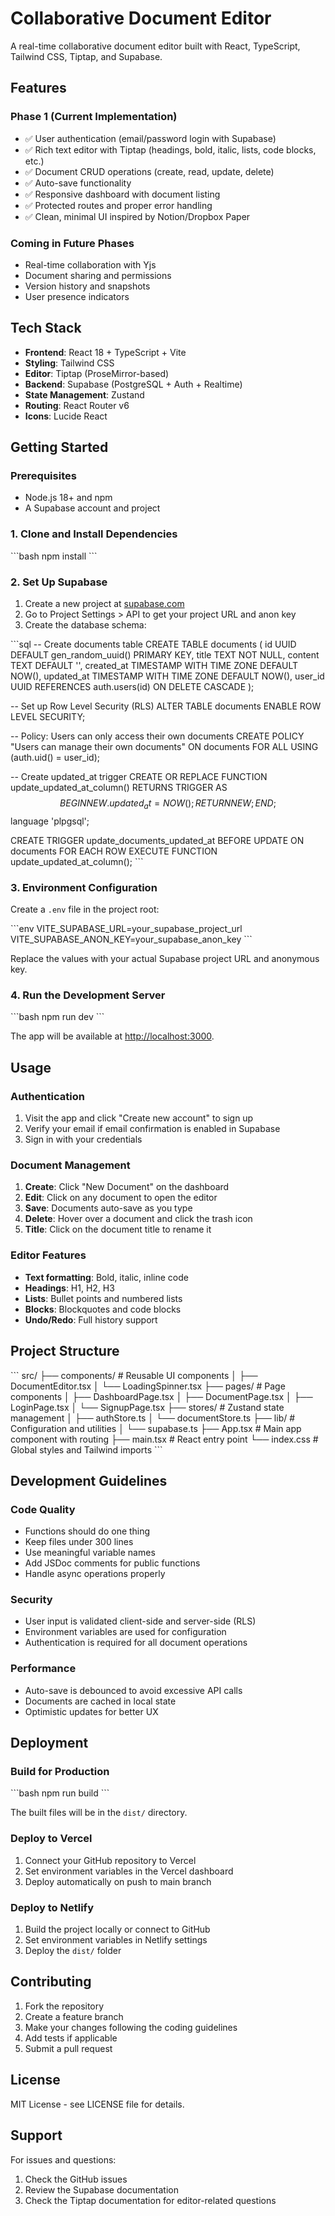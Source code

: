 # Collaborative Document Editor

A real-time collaborative document editor built with React, TypeScript, Tailwind CSS, Tiptap, and Supabase.

## Features

### Phase 1 (Current Implementation)
- ✅ User authentication (email/password login with Supabase)
- ✅ Rich text editor with Tiptap (headings, bold, italic, lists, code blocks, etc.)
- ✅ Document CRUD operations (create, read, update, delete)
- ✅ Auto-save functionality
- ✅ Responsive dashboard with document listing
- ✅ Protected routes and proper error handling
- ✅ Clean, minimal UI inspired by Notion/Dropbox Paper

### Coming in Future Phases
- Real-time collaboration with Yjs
- Document sharing and permissions
- Version history and snapshots
- User presence indicators

## Tech Stack

- **Frontend**: React 18 + TypeScript + Vite
- **Styling**: Tailwind CSS
- **Editor**: Tiptap (ProseMirror-based)
- **Backend**: Supabase (PostgreSQL + Auth + Realtime)
- **State Management**: Zustand
- **Routing**: React Router v6
- **Icons**: Lucide React

## Getting Started

### Prerequisites

- Node.js 18+ and npm
- A Supabase account and project

### 1. Clone and Install Dependencies

\`\`\`bash
npm install
\`\`\`

### 2. Set Up Supabase

1. Create a new project at [supabase.com](https://supabase.com)
2. Go to Project Settings > API to get your project URL and anon key
3. Create the database schema:

\`\`\`sql
-- Create documents table
CREATE TABLE documents (
  id UUID DEFAULT gen_random_uuid() PRIMARY KEY,
  title TEXT NOT NULL,
  content TEXT DEFAULT '',
  created_at TIMESTAMP WITH TIME ZONE DEFAULT NOW(),
  updated_at TIMESTAMP WITH TIME ZONE DEFAULT NOW(),
  user_id UUID REFERENCES auth.users(id) ON DELETE CASCADE
);

-- Set up Row Level Security (RLS)
ALTER TABLE documents ENABLE ROW LEVEL SECURITY;

-- Policy: Users can only access their own documents
CREATE POLICY "Users can manage their own documents" ON documents
  FOR ALL USING (auth.uid() = user_id);

-- Create updated_at trigger
CREATE OR REPLACE FUNCTION update_updated_at_column()
RETURNS TRIGGER AS $$
BEGIN
  NEW.updated_at = NOW();
  RETURN NEW;
END;
$$ language 'plpgsql';

CREATE TRIGGER update_documents_updated_at 
  BEFORE UPDATE ON documents 
  FOR EACH ROW 
  EXECUTE FUNCTION update_updated_at_column();
\`\`\`

### 3. Environment Configuration

Create a `.env` file in the project root:

\`\`\`env
VITE_SUPABASE_URL=your_supabase_project_url
VITE_SUPABASE_ANON_KEY=your_supabase_anon_key
\`\`\`

Replace the values with your actual Supabase project URL and anonymous key.

### 4. Run the Development Server

\`\`\`bash
npm run dev
\`\`\`

The app will be available at [http://localhost:3000](http://localhost:3000).

## Usage

### Authentication
1. Visit the app and click "Create new account" to sign up
2. Verify your email if email confirmation is enabled in Supabase
3. Sign in with your credentials

### Document Management
1. **Create**: Click "New Document" on the dashboard
2. **Edit**: Click on any document to open the editor
3. **Save**: Documents auto-save as you type
4. **Delete**: Hover over a document and click the trash icon
5. **Title**: Click on the document title to rename it

### Editor Features
- **Text formatting**: Bold, italic, inline code
- **Headings**: H1, H2, H3
- **Lists**: Bullet points and numbered lists
- **Blocks**: Blockquotes and code blocks
- **Undo/Redo**: Full history support

## Project Structure

\`\`\`
src/
├── components/          # Reusable UI components
│   ├── DocumentEditor.tsx
│   └── LoadingSpinner.tsx
├── pages/               # Page components
│   ├── DashboardPage.tsx
│   ├── DocumentPage.tsx
│   ├── LoginPage.tsx
│   └── SignupPage.tsx
├── stores/              # Zustand state management
│   ├── authStore.ts
│   └── documentStore.ts
├── lib/                 # Configuration and utilities
│   └── supabase.ts
├── App.tsx              # Main app component with routing
├── main.tsx             # React entry point
└── index.css            # Global styles and Tailwind imports
\`\`\`

## Development Guidelines

### Code Quality
- Functions should do one thing
- Keep files under 300 lines
- Use meaningful variable names
- Add JSDoc comments for public functions
- Handle async operations properly

### Security
- User input is validated client-side and server-side (RLS)
- Environment variables are used for configuration
- Authentication is required for all document operations

### Performance
- Auto-save is debounced to avoid excessive API calls
- Documents are cached in local state
- Optimistic updates for better UX

## Deployment

### Build for Production

\`\`\`bash
npm run build
\`\`\`

The built files will be in the `dist/` directory.

### Deploy to Vercel

1. Connect your GitHub repository to Vercel
2. Set environment variables in the Vercel dashboard
3. Deploy automatically on push to main branch

### Deploy to Netlify

1. Build the project locally or connect to GitHub
2. Set environment variables in Netlify settings
3. Deploy the `dist/` folder

## Contributing

1. Fork the repository
2. Create a feature branch
3. Make your changes following the coding guidelines
4. Add tests if applicable
5. Submit a pull request

## License

MIT License - see LICENSE file for details.

## Support

For issues and questions:
1. Check the GitHub issues
2. Review the Supabase documentation
3. Check the Tiptap documentation for editor-related questions 
